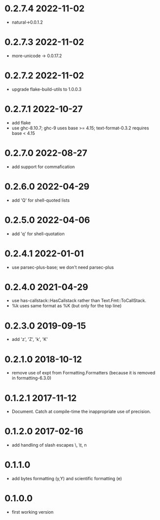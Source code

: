 0.2.7.4 2022-11-02
==================
- natural->0.0.1.2

0.2.7.3 2022-11-02
==================
- more-unicode -> 0.0.17.2

0.2.7.2 2022-11-02
==================
- upgrade flake-build-utils to 1.0.0.3

0.2.7.1 2022-10-27
==================
- add flake
- use ghc-8.10.7; ghc-9 uses base >= 4.15; text-format-0.3.2 requires base < 4.15

0.2.7.0 2022-08-27
==================
- add support for commafication

0.2.6.0 2022-04-29
==================
- add 'Q' for shell-quoted lists

0.2.5.0 2022-04-06
==================
- add 'q' for shell-quotation

0.2.4.1 2022-01-01
==================
- use parsec-plus-base; we don't need parsec-plus

0.2.4.0 2021-04-29
==================
- use has-callstack::HasCallstack rather than Text.Fmt::ToCallStack.
- %k uses same format as %K (but only for the top line)

0.2.3.0 2019-09-15
==================
- add 'z', 'Z', 'k', 'K'

0.2.1.0 2018-10-12
==================
- remove use of expt from Formatting.Formatters (because it is removed in
  formatting-6.3.0)

0.1.2.1 2017-11-12
==================
- Document.  Catch at compile-time the inappropriate use of precision.

0.1.2.0 2017-02-16
==================
- add handling of slash escapes \\, \t, n

0.1.1.0
=======

- add bytes formatting (y,Y) and scientific formatting (e)

0.1.0.0
=======

- first working version
